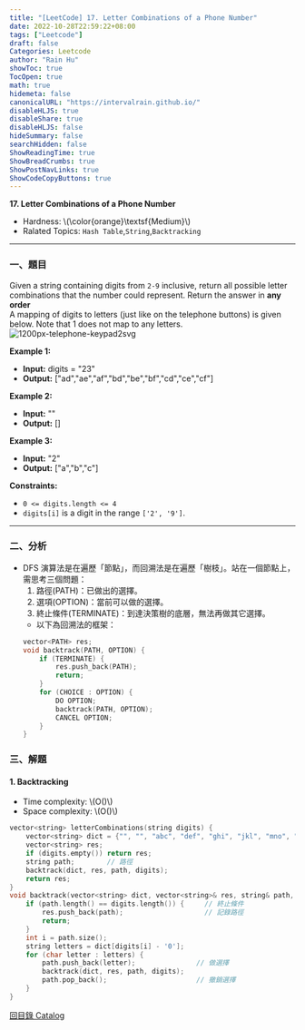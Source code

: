 ```yaml
---
title: "[LeetCode] 17. Letter Combinations of a Phone Number"
date: 2022-10-28T22:59:22+08:00
tags: ["Leetcode"]
draft: false
Categories: Leetcode
author: "Rain Hu"
showToc: true
TocOpen: true
math: true
hidemeta: false
canonicalURL: "https://intervalrain.github.io/"
disableHLJS: true
disableShare: true
disableHLJS: false
hideSummary: false
searchHidden: false
ShowReadingTime: true
ShowBreadCrumbs: true
ShowPostNavLinks: true
ShowCodeCopyButtons: true
---
```

**17. Letter Combinations of a Phone Number**
+ Hardness: \\(\color{orange}\textsf{Medium}\\)
+ Ralated Topics: `Hash Table`,`String`,`Backtracking`
---
### 一、題目
Given a string containing digits from `2-9` inclusive, return all possible letter combinations that the number could represent. Return the answer in **any order**  
A mapping of digits to letters (just like on the telephone buttons) is given below. Note that 1 does not map to any letters.  
![1200px-telephone-keypad2svg](https://assets.leetcode.com/uploads/2022/03/15/1200px-telephone-keypad2svg.png)

**Example 1:**  
+ **Input:** digits = "23"
+ **Output:** ["ad","ae","af","bd","be","bf","cd","ce","cf"]

**Example 2:**
+ **Input:** ""
+ **Output:** []

**Example 3:**
+ **Input:** "2"
+ **Output:** ["a","b","c"]

**Constraints:**
+ `0 <= digits.length <= 4`
+ `digits[i]` is a digit in the range `['2', '9']`.

---

### 二、分析
+ DFS 演算法是在遍歷「節點」，而回溯法是在遍歷「樹枝」。站在一個節點上，需思考三個問題：
    1. 路徑(PATH)：已做出的選擇。
    2. 選項(OPTION)：當前可以做的選擇。
    3. 終止條件(TERMINATE)：到達決策樹的底層，無法再做其它選擇。
    + 以下為回溯法的框架：
    ```C++
    vector<PATH> res;
    void backtrack(PATH, OPTION) {
        if (TERMINATE) {
            res.push_back(PATH);
            return;
        }
        for (CHOICE : OPTION) {
            DO OPTION;
            backtrack(PATH, OPTION);
            CANCEL OPTION;
        }
    }
    ```

### 三、解題
#### 1. Backtracking
+ Time complexity: \\(O()\\)
+ Space complexity: \\(O()\\)
```C++
vector<string> letterCombinations(string digits) {
    vector<string> dict = {"", "", "abc", "def", "ghi", "jkl", "mno", "pqrs", "tuv", "wxyz"};   // 選項
    vector<string> res;
    if (digits.empty()) return res;
    string path;        // 路徑
    backtrack(dict, res, path, digits);
    return res;
}
void backtrack(vector<string> dict, vector<string>& res, string& path, string& digits) {
    if (path.length() == digits.length()) {     // 終止條件
        res.push_back(path);                    // 記錄路徑
        return;
    }
    int i = path.size();
    string letters = dict[digits[i] - '0'];
    for (char letter : letters) {
        path.push_back(letter);               // 做選擇
        backtrack(dict, res, path, digits);
        path.pop_back();                      // 撤銷選擇
    }
}
```
[回目錄 Catalog](/posts/leetcode)
